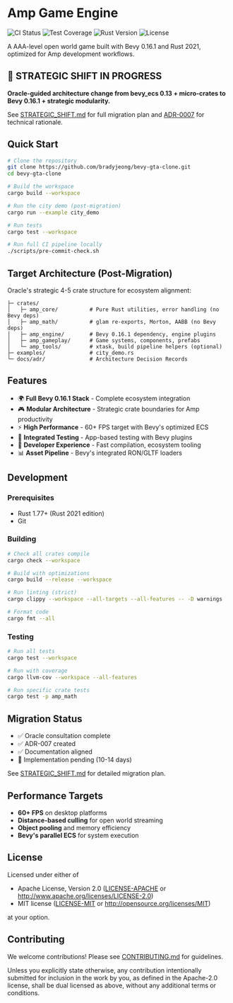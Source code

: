 # Amp Game Engine

![CI Status](https://github.com/bradyjeong/bevy-gta-clone/workflows/CI/badge.svg)
![Test Coverage](https://codecov.io/gh/bradyjeong/bevy-gta-clone/branch/main/graph/badge.svg)
![Rust Version](https://img.shields.io/badge/rust-1.77+-blue.svg)
![License](https://img.shields.io/badge/license-MIT%20OR%20Apache--2.0-blue.svg)

A AAA-level open world game built with Bevy 0.16.1 and Rust 2021, optimized for Amp development workflows.

## 🚨 STRATEGIC SHIFT IN PROGRESS

**Oracle-guided architecture change from bevy_ecs 0.13 + micro-crates to Bevy 0.16.1 + strategic modularity.**

See [STRATEGIC_SHIFT.md](STRATEGIC_SHIFT.md) for full migration plan and [ADR-0007](docs/adr/0007-strategic-shift-bevy-meta-crate.md) for technical rationale.

## Quick Start

```bash
# Clone the repository
git clone https://github.com/bradyjeong/bevy-gta-clone.git
cd bevy-gta-clone

# Build the workspace
cargo build --workspace

# Run the city demo (post-migration)
cargo run --example city_demo

# Run tests
cargo test --workspace

# Run full CI pipeline locally
./scripts/pre-commit-check.sh
```

## Target Architecture (Post-Migration)

Oracle's strategic 4-5 crate structure for ecosystem alignment:

```
├─ crates/
│   ├─ amp_core/          # Pure Rust utilities, error handling (no Bevy deps)
│   ├─ amp_math/          # glam re-exports, Morton, AABB (no Bevy deps)  
│   ├─ amp_engine/        # Bevy 0.16.1 dependency, engine plugins
│   ├─ amp_gameplay/      # Game systems, components, prefabs
│   └─ amp_tools/         # xtask, build pipeline helpers (optional)
├─ examples/              # city_demo.rs
└─ docs/adr/              # Architecture Decision Records
```

## Features

- 🌍 **Full Bevy 0.16.1 Stack** - Complete ecosystem integration
- 🎮 **Modular Architecture** - Strategic crate boundaries for Amp productivity  
- ⚡ **High Performance** - 60+ FPS target with Bevy's optimized ECS
- 🧪 **Integrated Testing** - App-based testing with Bevy plugins
- 🔧 **Developer Experience** - Fast compilation, ecosystem tooling
- 📊 **Asset Pipeline** - Bevy's integrated RON/GLTF loaders

## Development

### Prerequisites

- Rust 1.77+ (Rust 2021 edition)
- Git

### Building

```bash
# Check all crates compile
cargo check --workspace

# Build with optimizations
cargo build --release --workspace

# Run linting (strict)
cargo clippy --workspace --all-targets --all-features -- -D warnings

# Format code
cargo fmt --all
```

### Testing

```bash
# Run all tests
cargo test --workspace

# Run with coverage
cargo llvm-cov --workspace --all-features

# Run specific crate tests
cargo test -p amp_math
```

## Migration Status

- ✅ Oracle consultation complete
- ✅ ADR-007 created  
- ✅ Documentation aligned
- 🔄 Implementation pending (10-14 days)

See [STRATEGIC_SHIFT.md](STRATEGIC_SHIFT.md) for detailed migration plan.

## Performance Targets

- **60+ FPS** on desktop platforms
- **Distance-based culling** for open world streaming
- **Object pooling** and memory efficiency
- **Bevy's parallel ECS** for system execution

## License

Licensed under either of

- Apache License, Version 2.0 ([LICENSE-APACHE](LICENSE-APACHE) or http://www.apache.org/licenses/LICENSE-2.0)
- MIT license ([LICENSE-MIT](LICENSE-MIT) or http://opensource.org/licenses/MIT)

at your option.

## Contributing

We welcome contributions! Please see [CONTRIBUTING.md](CONTRIBUTING.md) for guidelines.

Unless you explicitly state otherwise, any contribution intentionally submitted for inclusion in the work by you, as defined in the Apache-2.0 license, shall be dual licensed as above, without any additional terms or conditions.
